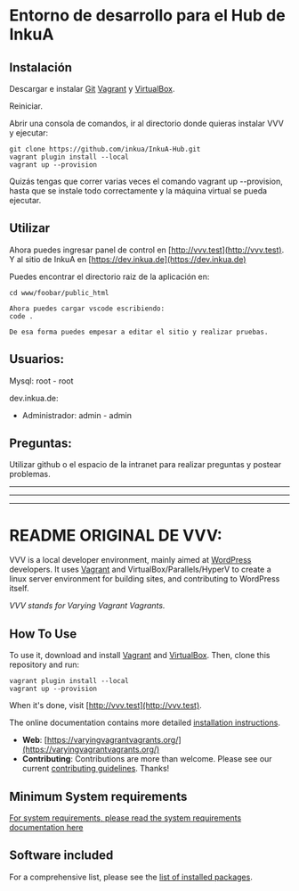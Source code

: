 # Entorno de desarrollo para el Hub de InkuA

## Instalación

Descargar e instalar [Git](https://git-scm.com/) 
[Vagrant](https://www.vagrantup.com) y 
[VirtualBox](https://www.virtualbox.org/).

Reiniciar.

Abrir una consola de comandos, ir al directorio donde quieras instalar VVV y ejecutar:

```shell
git clone https://github.com/inkua/InkuA-Hub.git
vagrant plugin install --local
vagrant up --provision
```
Quizás tengas que correr varias veces el comando vagrant up --provision, hasta que se instale todo correctamente y la máquina virtual se pueda ejecutar.

## Utilizar
Ahora puedes ingresar panel de control en [http://vvv.test](http://vvv.test). Y al sitio de InkuA en [https://dev.inkua.de](https://dev.inkua.de)

Puedes encontrar el directorio raiz de la aplicación en:
    
```shell
cd www/foobar/public_html

Ahora puedes cargar vscode escribiendo:
code . 

De esa forma puedes empesar a editar el sitio y realizar pruebas. 
```
## Usuarios:
Mysql: root - root

dev.inkua.de:
- Administrador: admin - admin


## Preguntas:
Utilizar github o el espacio de la intranet para realizar preguntas y postear problemas.








---
---
---


# README ORIGINAL DE VVV:


VVV is a local developer environment, mainly aimed at [WordPress](https://wordpress.org) developers. It uses [Vagrant](https://www.vagrantup.com) and VirtualBox/Parallels/HyperV to create a linux server environment for building sites, and contributing to WordPress itself.

_VVV stands for Varying Vagrant Vagrants._

## How To Use

To use it, download and install [Vagrant](https://www.vagrantup.com) and [VirtualBox](https://www.virtualbox.org/). Then, clone this repository and run:

```shell
vagrant plugin install --local
vagrant up --provision
```

When it's done, visit [http://vvv.test](http://vvv.test).

The online documentation contains more detailed [installation instructions](https://varyingvagrantvagrants.org/docs/en-US/installation/).

* **Web**: [https://varyingvagrantvagrants.org/](https://varyingvagrantvagrants.org/)
* **Contributing**: Contributions are more than welcome. Please see our current [contributing guidelines](https://varyingvagrantvagrants.org/docs/en-US/contributing/). Thanks!

## Minimum System requirements

[For system requirements, please read the system requirements documentation here](https://varyingvagrantvagrants.org/docs/en-US/installation/software-requirements/)

## Software included

For a comprehensive list, please see the [list of installed packages](https://varyingvagrantvagrants.org/docs/en-US/installed-packages/).
